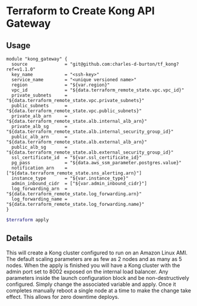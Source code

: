 # Terraform to Create Kong API Gateway

## Usage
```hcl
module "kong_gateway" {
  source              = "git@github.com:charles-d-burton/tf_kong?ref=v1.1.0"
  key_name            = "<ssh-key>"
  service_name        = "<unique versioned name>"
  region              = "${var.region}"
  vpc_id              = "${data.terraform_remote_state.vpc.vpc_id}"
  private_subnets     = "${data.terraform_remote_state.vpc.private_subnets}"
  public_subnets      = "${data.terraform_remote_state.vpc.public_subnets}"
  private_alb_arn     = "${data.terraform_remote_state.alb.internal_alb_arn}"
  private_alb_sg      = "${data.terraform_remote_state.alb.internal_security_group_id}"
  public_alb_arn      = "${data.terraform_remote_state.alb.external_alb_arn}"
  public_alb_sg       = "${data.terraform_remote_state.alb.external_security_group_id}"
  ssl_certificate_id  = "${var.ssl_certificate_id}"
  pg_pass             = "${data.aws_ssm_parameter.postgres.value}"
  notification_arn    = ["${data.terraform_remote_state.sns_alerting.arn}"]
  instance_type       = "${var.instance_type}"
  admin_inbound_cidr  = ["${var.admin_inbound_cidr}"]
  log_forwarding_arn  = "${data.terraform_remote_state.log_forwarding.arn}"
  log_forwarding_name = "${data.terraform_remote_state.log_forwarding.name}"
}
```
```bash
$terraform apply
```

## Details
This will create a Kong cluster configured to run on an Amazon Linux AMI.  The default scaling parameters are as few as 2 nodes and as many as 5 nodes.  When the apply is finished you will have a Kong cluster with the admin port set to 8002 exposed on the internal load balancer.  Any parameters inside the launch configuration block and be non-destructively configured.  Simply change the associated variable and apply.  Once it completes manually reboot a single node at a time to make the change take effect.  This allows for zero downtime deploys.
